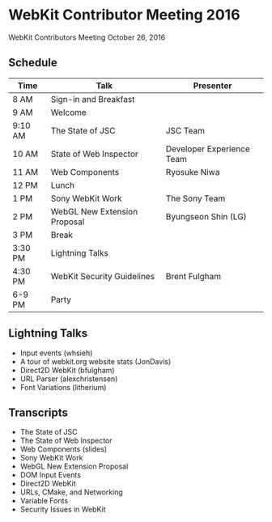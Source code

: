# WebKit Contributor Meeting 2016

WebKit Contributors Meeting October 26, 2016

## Schedule

|      Time        |                Talk               |         Presenter         |
| ---------------- | --------------------------------- | ------------------------- |
| 8 AM             | Sign-in and Breakfast             |                           |
| 9 AM             | Welcome                           |                           |
| 9:10 AM          | The State of JSC                  | JSC Team                  |
| 10 AM            | State of Web Inspector            | Developer Experience Team |
| 11 AM            | Web Components                    | Ryosuke Niwa              |
| 12 PM            | Lunch                             |                           |
| 1 PM             | Sony WebKit Work                  | The Sony Team             |
| 2 PM             | WebGL New Extension Proposal      | Byungseon Shin (LG)       |
| 3 PM             | Break                             |                           |
| 3:30 PM          | Lightning Talks                   |                           |
| 4:30 PM          | WebKit Security Guidelines        | Brent Fulgham             |
| 6-9 PM           | Party                             |                           |

## Lightning Talks

* Input events (whsieh)
* A tour of webkit.org website stats (JonDavis)
* Direct2D WebKit (bfulgham)
* URL Parser (alexchristensen)
* Font Variations (litherium)

## Transcripts

* The State of JSC
* The State of Web Inspector
* Web Components (​slides)
* Sony WebKit Work
* WebGL New Extension Proposal
* DOM Input Events
* Direct2D WebKit
* URLs, CMake, and Networking
* Variable Fonts
* Security Issues in WebKit
